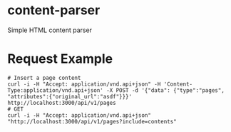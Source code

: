 # content-parser
Simple HTML content parser

# Request Example

```
# Insert a page content
curl -i -H "Accept: application/vnd.api+json" -H 'Content-Type:application/vnd.api+json' -X POST -d '{"data": {"type":"pages", "attributes":{"original_url":"asdf"}}}' http://localhost:3000/api/v1/pages
# GET
curl -i -H "Accept: application/vnd.api+json" "http://localhost:3000/api/v1/pages?include=contents"
```
